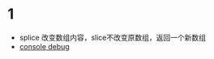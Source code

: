 # 1

- splice 改变数组内容，slice不改变原数组，返回一个新数组
- [console debug](https://elevenbeans.github.io/2018/03/10/10-Tips-for-JS-Debugging-with-Console/)